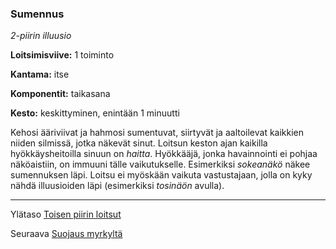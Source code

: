### Sumennus

*2-piirin illuusio*

**Loitsimisviive:** 1 toiminto

**Kantama:** itse

**Komponentit:** taikasana

**Kesto:** keskittyminen, enintään 1 minuutti

Kehosi ääriviivat ja hahmosi sumentuvat, siirtyvät ja aaltoilevat kaikkien niiden silmissä, jotka näkevät sinut. Loitsun keston ajan kaikilla hyökkäysheitoilla sinuun on *haitta*. Hyökkääjä, jonka havainnointi ei pohjaa näköaistiin, on immuuni tälle vaikutukselle. Esimerkiksi *sokeanäkö* näkee sumennuksen läpi. Loitsu ei myöskään vaikuta vastustajaan, jolla on kyky nähdä illuusioiden läpi (esimerkiksi *tosinäön* avulla).	

----

Ylätaso [Toisen piirin loitsut](2_piirin_loitsut.md)

Seuraava [Suojaus myrkyltä](Suojaus_myrkyltä.md)
